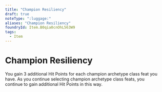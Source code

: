```yaml
---
title: "Champion Resiliency"
draft: true
noteType: ":luggage:"
aliases: "Champion Resiliency"
foundryId: Item.B0qia0cnOhL563W9
tags:
  - Item
---
```


# Champion Resiliency

You gain 3 additional Hit Points for each champion archetype class feat you have. As you continue selecting champion archetype class feats, you continue to gain additional Hit Points in this way.

